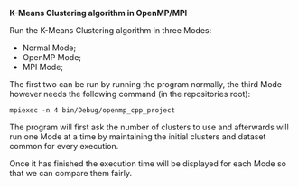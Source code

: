 **K-Means Clustering algorithm in OpenMP/MPI**

Run the K-Means Clustering algorithm in three Modes:

- Normal Mode;
- OpenMP Mode;
- MPI Mode;

The first two can be run by running the program normally, the third Mode however needs the following command (in the repositories root):

```
mpiexec -n 4 bin/Debug/openmp_cpp_project
```

The program will first ask the number of clusters to use and afterwards will run one Mode at a time by maintaining the initial clusters and dataset common for every execution. 

Once it has finished the execution time will be displayed for each Mode so that we can compare them fairly.

